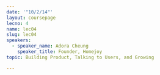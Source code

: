 ```yaml
---
date: '"10/2/14"'
layout: coursepage
lecno: 4
name: lec04
slug: lec04
speakers:
  - speaker_name: Adora Cheung
    speaker_title: Founder, Homejoy
topic: Building Product, Talking to Users, and Growing

---
```

